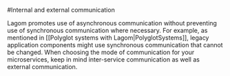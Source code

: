 #Internal and external communication

Lagom promotes use of asynchronous communication without preventing use of synchronous communication where necessary. For example, as mentioned in [[Polyglot systems with Lagom|PolyglotSystems]], legacy application components might use synchronous communication that cannot be changed.  When choosing the mode of communication for your microservices, keep in mind inter-service communication as well as external communication. 

<!---For example, in the following diagram (see slide 5), notice the microservices running in a cluster on separate nodes (JVMs). The microservices in the cluster communicate with each other. Outside the cluster, a Service Gateway, a message broker, and other services also exchange messages. You can choose the type of communication appropriate for each service, whether that is: WebSockets, Akka pub-sub, or the Kafka message broker, and for services that need persistence, event streams. In the example, where all communication is asynchronous, failures or latency will not prevent any individual service from doing its job. -->

 